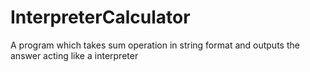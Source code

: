 # InterpreterCalculator
A program which takes sum operation in string format and outputs the answer acting like a interpreter
